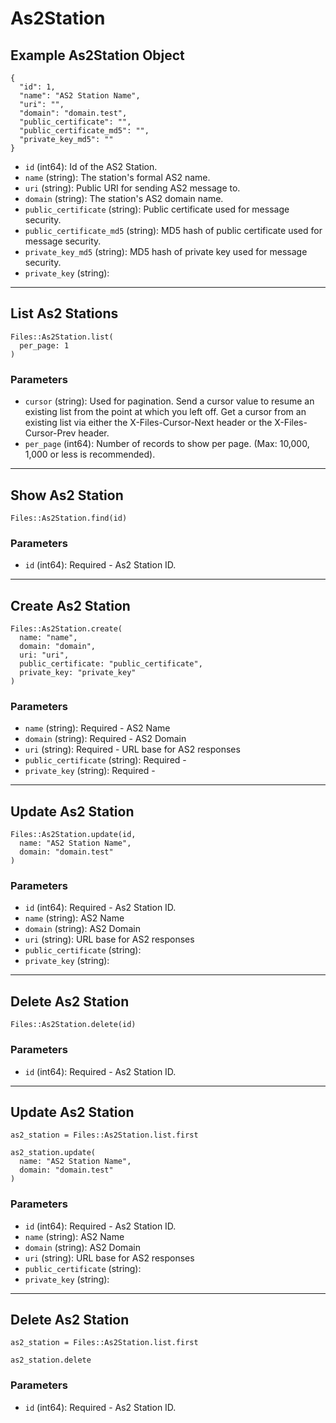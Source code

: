 # As2Station

## Example As2Station Object

```
{
  "id": 1,
  "name": "AS2 Station Name",
  "uri": "",
  "domain": "domain.test",
  "public_certificate": "",
  "public_certificate_md5": "",
  "private_key_md5": ""
}
```

* `id` (int64): Id of the AS2 Station.
* `name` (string): The station's formal AS2 name.
* `uri` (string): Public URI for sending AS2 message to.
* `domain` (string): The station's AS2 domain name.
* `public_certificate` (string): Public certificate used for message security.
* `public_certificate_md5` (string): MD5 hash of public certificate used for message security.
* `private_key_md5` (string): MD5 hash of private key used for message security.
* `private_key` (string): 


---

## List As2 Stations

```
Files::As2Station.list(
  per_page: 1
)
```

### Parameters

* `cursor` (string): Used for pagination.  Send a cursor value to resume an existing list from the point at which you left off.  Get a cursor from an existing list via either the X-Files-Cursor-Next header or the X-Files-Cursor-Prev header.
* `per_page` (int64): Number of records to show per page.  (Max: 10,000, 1,000 or less is recommended).


---

## Show As2 Station

```
Files::As2Station.find(id)
```

### Parameters

* `id` (int64): Required - As2 Station ID.


---

## Create As2 Station

```
Files::As2Station.create(
  name: "name", 
  domain: "domain", 
  uri: "uri", 
  public_certificate: "public_certificate", 
  private_key: "private_key"
)
```

### Parameters

* `name` (string): Required - AS2 Name
* `domain` (string): Required - AS2 Domain
* `uri` (string): Required - URL base for AS2 responses
* `public_certificate` (string): Required - 
* `private_key` (string): Required - 


---

## Update As2 Station

```
Files::As2Station.update(id, 
  name: "AS2 Station Name", 
  domain: "domain.test"
)
```

### Parameters

* `id` (int64): Required - As2 Station ID.
* `name` (string): AS2 Name
* `domain` (string): AS2 Domain
* `uri` (string): URL base for AS2 responses
* `public_certificate` (string): 
* `private_key` (string): 


---

## Delete As2 Station

```
Files::As2Station.delete(id)
```

### Parameters

* `id` (int64): Required - As2 Station ID.


---

## Update As2 Station

```
as2_station = Files::As2Station.list.first

as2_station.update(
  name: "AS2 Station Name",
  domain: "domain.test"
)
```

### Parameters

* `id` (int64): Required - As2 Station ID.
* `name` (string): AS2 Name
* `domain` (string): AS2 Domain
* `uri` (string): URL base for AS2 responses
* `public_certificate` (string): 
* `private_key` (string): 


---

## Delete As2 Station

```
as2_station = Files::As2Station.list.first

as2_station.delete
```

### Parameters

* `id` (int64): Required - As2 Station ID.
